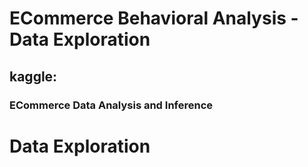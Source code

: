 # ECommerce Behavioral Analysis - Data Exploration

## kaggle: 
### ECommerce Data Analysis and Inference
# Data Exploration